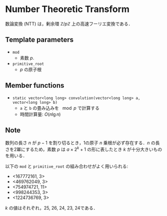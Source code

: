 # Number Theoretic Transform

数論変換 (NTT) は，剰余環 $\mathbb{Z}/p\mathbb{Z}$ 上の高速フーリエ変換である．

## Template parameters

- `mod`
    - 素数 $p$.
- `primitive_root`
    - $p$ の原子根

## Member functions

- `static vector<long long> convolution(vector<long long> a, vector<long long> b)`
    - `a` と `b` の畳み込みを $\mod p$ で計算する
    - 時間計算量: $O(n\lg n)$

## Note

数列の長さ $n$ が $p - 1$ を割り切るとき，1の原子 $n$ 乗根が必ず存在する．$n$ の長さを2冪にするため，素数 $p$ は $a \times 2^k + 1$ の形に表したとき $k$ が十分大きいものを用いる．

以下の `mod` と `primitive_root` の組み合わせがよく用いられる:
- <167772161, 3>
- <469762049, 3>
- <754974721, 11>
- <998244353, 3>
- <1224736769, 3>

$k$ の値はそれぞれ，25, 26, 24, 23, 24である．